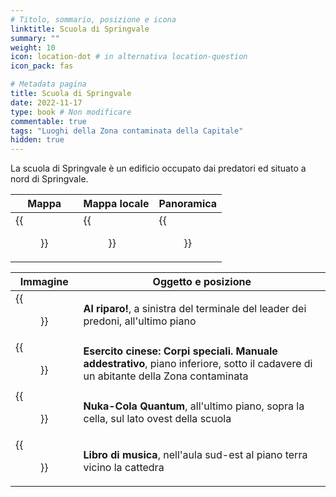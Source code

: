 ```yaml
---
# Titolo, sommario, posizione e icona
linktitle: Scuola di Springvale
summary: ""
weight: 10
icon: location-dot # in alternativa location-question
icon_pack: fas

# Metadata pagina
title: Scuola di Springvale
date: 2022-11-17
type: book # Non modificare
commentable: true
tags: "Luoghi della Zona contaminata della Capitale"
hidden: true
---
```




La scuola di Springvale è un edificio occupato dai predatori ed situato a nord di Springvale.

| Mappa                                         | Mappa locale                                              | Panoramica                                    |
| --------------------------------------------- | --------------------------------------------------------- | --------------------------------------------- |
| {{<figure src="fo3/Springvale_school_loc.webp">}} | {{<figure src="fo3/Springvale_School_lower_level_map.webp">}} | {{<figure src="fo3/Springvale_Elementary.webp">}} |

| Immagine                                                                                    | Oggetto e posizione                                                                                                                 |
| ------------------------------------------------------------------------------------------- | ----------------------------------------------------------------------------------------------------------------------------------- |
| {{<figure src="fo3/DuckAndCover_SpringvaleSchool.webp">}}                                       | **Al riparo!**,  a sinistra del terminale del leader dei predoni, all'ultimo piano                                                  |
| {{<figure src="fo3/Springvale_School_Ant_Cave_Chinese_Army_Special_Ops_Training_Manual.webp">}} | **Esercito cinese: Corpi speciali. Manuale addestrativo**, piano inferiore, sotto il cadavere di un abitante della Zona contaminata |
| {{<figure src="fo3/Springvale_School_Nuka-Cola_Quantum.webp">}}                                 | **Nuka-Cola Quantum**, all'ultimo piano, sopra la cella, sul lato ovest della scuola                                                |
| {{<figure src="fo3/Springvale_School_sheet_music_book.webp">}}                                  | **Libro di musica**, nell'aula sud-est al piano terra vicino la cattedra                                                            |
